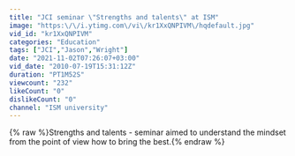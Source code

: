 ```yaml
---
title: "JCI seminar \"Strengths and talents\" at ISM"
image: "https:\/\/i.ytimg.com\/vi\/kr1XxQNPIVM\/hqdefault.jpg"
vid_id: "kr1XxQNPIVM"
categories: "Education"
tags: ["JCI","Jason","Wright"]
date: "2021-11-02T07:26:07+03:00"
vid_date: "2010-07-19T15:31:12Z"
duration: "PT1M52S"
viewcount: "232"
likeCount: "0"
dislikeCount: "0"
channel: "ISM university"
---
```

{% raw %}Strengths and talents - seminar aimed to understand the mindset from the point of view how to bring the best.{% endraw %}
